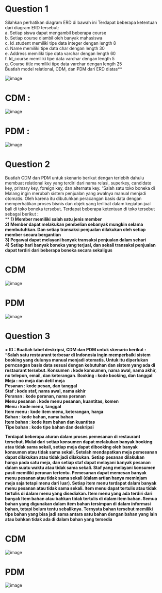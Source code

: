# Question 1

Silahkan perhatikan diagram ERD di bawah ini
Terdapat beberapa ketentuan dari diagram ERD tersebut:<br>
a. Setiap siswa dapat mengambil beberapa course<br>
b. Setiap course diambil oleh banyak mahasiswa<br>
c. Id_student memiliki tipe data integer dengan length 8<br>
d. Name memiliki tipe data char dengan length 30<br>
e. Address memiliki tipe data varchar dengan length 60<br>
f. Id_course memiliki tipe data varchar dengan length 5<br>
g. Course title memiliki tipe data varchar dengan length 25<br>
 Buatlah model relational, CDM, dan PDM dari ERD diatas**

 ![image](https://github.com/Crown-us/Praktikum-Basis-Data/assets/55532281/f60a55fe-d40f-439e-9ce3-743fb7aae2a8)

# CDM :
![image](https://github.com/Crown-us/Praktikum-Basis-Data/assets/55532281/23dc0209-9e3c-4c08-ad01-0e541d436e66)


# PDM :
![image](https://github.com/Crown-us/Praktikum-Basis-Data/assets/55532281/8f101e4b-4872-4630-89f7-c16e7ee1742b)


# Question 2

Buatlah CDM dan PDM untuk skenario berikut dengan terlebih dahulu membuat relational key yang
terdiri dari nama relasi, superkey, candidate key, primary key, foreign key, dan alternate key.
“Salah satu toko boneka di Malang ingin merubah sistem penjualan yang awalnya manual menjadi otomatis. Oleh karena itu dibutuhkan peracangan basis data dengan memperhatikan proses bisnis dan objek yang terlibat dalam kegiatan jual bali di toko boneka tersebut. Terdapat beberapa
ketentuan di toko tersebut sebagai berikut :<br>**
**1) Member memiliki salah satu jenis member<br>**
**2) Member dapat melakukan pembelian sebanyak mungkin selama membutuhkan. Dan setiap transaksi penjualan dilakukan oleh setiap member secara bergantian<br>**
**3) Pegawai dapat melayani banyak transaksi penjualan dalam sehari<br>**
**4) Setiap hari banyak boneka yang terjual, dan sekali transaksi penjualan dapat terdiri dari beberapa boneka secara sekaligus**

# CDM
![image](https://github.com/Crown-us/Praktikum-Basis-Data/assets/55532281/1ada8337-0f5f-4c9e-8518-951d1a05dfc0)

# PDM
![image](https://github.com/Crown-us/Praktikum-Basis-Data/assets/55532281/928e12b1-05f2-4e2d-b38f-2b93889b893d)

# Question 3

**> ID : Buatlah tabel deskripsi, CDM dan PDM untuk skenario berikut :
“Salah satu restaurant terbesar di Indonesia ingin memperbaiki sistem booking yang dulunya manual menjadi otomatis. Untuk itu diperlukan perncangan basis data sesuai dengan kebutuhan dan sistem yang ada di restaurant tersebut.
Konsumen : kode konsumen, nama awal, nama akhir, no telepon, email, dan keterangan.
Booking : kode booking, dan tanggal<br>
Meja : no meja dan detil meja<br>
Pesanan : kode pesan, dan tanggal<br>
Staf : kode staf, nama awal, nama akhir<br>
Peranan : kode peranan, nama peranan<br>
Menu pesanan : kode menu pesanan, kuantitas, komen<br>
Menu : kode menu, tanggal<br>
Item menu : kode item menu, keterangan, harga<br>
Bahan : kode bahan, nama bahan<br>
Item bahan : kode item bahan dan kuantitas<br>
Tipe bahan : kode tipe bahan dan deskripsi<br>**

**Terdapat beberapa aturan dalam proses pemesanan di restaurant tersebut. Mulai dari setiap konsumen dapat melakukan banyak booking atau tidak sama sekali, setiap meja dapat dibooking oleh banyak konsumen atau tidak sama sekali. Setelah mendapatkan meja pemesanan dapat dilakukan atau tidak jadi dilakukan. Setiap pesanan dilakukan hanya pada satu meja, dan setiap staf dapat melayani banyak pesanan dalam suatu waktu atau tidak sama sekali. Staf yang melayani konsumen pasti memiliki peranan tertentu. Pemesanan dapat memesan banyak menu pesanan atau tidak sama sekali (dalam artian hanya meminjam meja saja tetapi menu dari luar). Setiap item menu terdapat dalam banyak menu pesanan atau tidak sama sekali. Item menu dapat
tertulis atau tidak tertulis di dalam menu yang disediakan. Item menu yang ada terdiri dari banyak Item bahan atau bahkan tidak tertulis di dalam item bahan. Semua bahan yang digunakan dalam item bahan tersimpan di dalam informasi bahan, tetapi belum tentu sebaliknya. Ternyata bahan tersebut memiliki tipe bahan yang bisa jadi sama antara satu bahan dengan bahan yang lain atau bahkan tidak ada di dalam bahan yang tersedia**

# CDM
![image](https://github.com/Crown-us/Praktikum-Basis-Data/assets/55532281/3927b57b-5d2f-421d-b414-f0baf5d13752)

# PDM 
![image](https://github.com/Crown-us/Praktikum-Basis-Data/assets/55532281/8ac681c3-df59-407f-ac2e-da9442b4209c)



